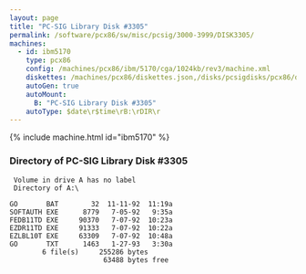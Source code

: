 ```yaml
---
layout: page
title: "PC-SIG Library Disk #3305"
permalink: /software/pcx86/sw/misc/pcsig/3000-3999/DISK3305/
machines:
  - id: ibm5170
    type: pcx86
    config: /machines/pcx86/ibm/5170/cga/1024kb/rev3/machine.xml
    diskettes: /machines/pcx86/diskettes.json,/disks/pcsigdisks/pcx86/diskettes.json
    autoGen: true
    autoMount:
      B: "PC-SIG Library Disk #3305"
    autoType: $date\r$time\rB:\rDIR\r
---
```


{% include machine.html id="ibm5170" %}

### Directory of PC-SIG Library Disk #3305

     Volume in drive A has no label
     Directory of A:\

    GO       BAT        32  11-11-92  11:19a
    SOFTAUTH EXE      8779   7-05-92   9:35a
    FEDB11TD EXE     90370   7-07-92  10:23a
    EZDR11TD EXE     91333   7-07-92  10:22a
    EZLBL10T EXE     63309   7-07-92  10:48a
    GO       TXT      1463   1-27-93   3:30a
            6 file(s)     255286 bytes
                           63488 bytes free
